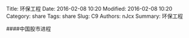 Title: 环保工程
Date: 2016-02-08 10:20
Modified: 2016-02-08 10:20
Category: share
Tags: share
Slug: C9
Authors: nJcx
Summary: 环保工程


####中国股市进程

